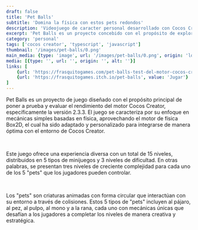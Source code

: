 ```yaml
---
draft: false
title: 'Pet Balls'
subtitle: 'Domina la física con estos pets redondos'
description: 'Videojuego de caracter personal desarrollado con Cocos Creator'
excerpt: 'Pet Balls es un proyecto concebido con el propósito de explorar y poner a prueba las capacidades del motor Cocos Creator.'
category: 'personal'
tags: ['cocos creator', 'typescript', 'javascript']
thumbnail: '/images/pet-balls/0.png'
main_media: {type: 'image', url: '/images/pet-balls/0.png', origin: 'local', alt: 'Pet Balls imagen principal'}
media: [{type: '', url: '', origin: '', alt: ''}]
links: [
    {url: 'https://frasquitogames.com/pet-balls-test-del-motor-cocos-creator', value: 'Visitar'},
    {url: 'https://frasquitogames.itch.io/pet-balls', value: 'Jugar'}
]
---
```


<p>
Pet Balls es un proyecto de juego diseñado con el propósito principal de poner a prueba y evaluar el rendimiento del motor Cocos Creator, específicamente la versión 2.3.3. El juego se caracteriza por su enfoque en mecánicas simples basadas en física, aprovechando el motor de física Box2D, el cual ha sido adaptado y personalizado para integrarse de manera óptima con el entorno de Cocos Creator.
</p>
</br>

<p>
Este juego ofrece una experiencia diversa con un total de 15 niveles, distribuidos en 5 tipos de minijuegos y 3 niveles de dificultad. En otras palabras, se presentan tres niveles de creciente complejidad para cada uno de los 5 "pets" que los jugadores pueden controlar.
</p>
</br>

<p>
Los "pets" son criaturas animadas con forma circular que interactúan con su entorno a través de colisiones. Estos 5 tipos de "pets" incluyen al pájaro, al pez, al pulpo, al mono y a la rana, cada uno con mecánicas únicas que desafían a los jugadores a completar los niveles de manera creativa y estratégica.
</p>